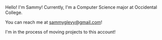 Hello! I'm Sammy! Currently, I'm a Computer Science major at Occidental College.

You can reach me at sammyglevy@gmail.com!

I'm in the process of moving projects to this account!

<!---
slevy14/slevy14 is a ✨ special ✨ repository because its `README.md` (this file) appears on your GitHub profile.
You can click the Preview link to take a look at your changes.
--->
